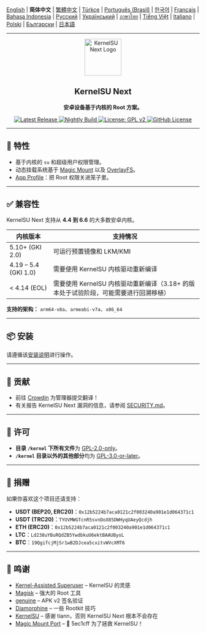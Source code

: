 [English](README.md) | **简体中文** | [繁體中文](README_TW.md) | [Türkçe](README_TR.md) | [Português (Brasil)](README_PT-BR.md) | [한국어](README_KO.md) | [Français](README_FR.md) | [Bahasa Indonesia](README_ID.md) | [Русский](README_RU.md) | [Український](README_UA.md) | [ภาษาไทย](README_TH.md) | [Tiếng Việt](README_VI.md) | [Italiano](README_IT.md) | [Polski](README_PL.md) | [Български](README_BG.md) | [日本語](README_JA.md)

---

<div align="center">
  <img src="/assets/kernelsu_next.png" width="96" alt="KernelSU Next Logo">

  <h2>KernelSU Next</h2>
  <p><strong>安卓设备基于内核的 Root 方案。</strong></p>

  <p>
    <a href="https://github.com/KernelSU-Next/KernelSU-Next/releases/latest">
      <img src="https://img.shields.io/github/v/release/KernelSU-Next/KernelSU-Next?label=Release&logo=github" alt="Latest Release">
    </a>
    <a href="https://nightly.link/KernelSU-Next/KernelSU-Next/workflows/build-manager-ci/next/Manager">
      <img src="https://img.shields.io/badge/Nightly%20Release-gray?logo=hackthebox&logoColor=fff" alt="Nightly Build">
    </a>
    <a href="https://www.gnu.org/licenses/old-licenses/gpl-2.0.en.html">
      <img src="https://img.shields.io/badge/License-GPL%20v2-orange.svg?logo=gnu" alt="License: GPL v2">
    </a>
    <a href="/LICENSE">
      <img src="https://img.shields.io/github/license/KernelSU-Next/KernelSU-Next?logo=gnu" alt="GitHub License">
    </a>
  </p>
</div>

---

## 🚀 特性

- 基于内核的 `su` 和超级用户权限管理。
- 动态挂载系统基于 [Magic Mount](https://topjohnwu.github.io/Magisk/details.html#magic-mount) 以及 [OverlayFS](https://en.wikipedia.org/wiki/OverlayFS)。
- [App Profile](https://kernelsu.org/zh_CN/guide/app-profile.html)：把 Root 权限关进笼子里。

---

## ✅ 兼容性

KernelSU Next 支持从 **4.4 到 6.6** 的大多数安卓内核。

| 内核版本              | 支持情况                                                                       |
|----------------------|--------------------------------------------------------------------------------|
| 5.10+ (GKI 2.0)      | 可运行预置镜像和 LKM/KMI                                                        |
| 4.19 – 5.4 (GKI 1.0) | 需要使用 KernelSU 内核驱动重新编译                                               |
| < 4.14 (EOL)         | 需要使用 KernelSU 内核驱动重新编译（3.18+ 的版本处于试验阶段，可能需要进行回溯移植） |

**支持的架构：** `arm64-v8a`、`armeabi-v7a`、`x86_64`

---

## 📦 安装

请遵循该[安装说明](https://kernelsu-next.github.io/webpage/zh_CN/pages/installation.html)进行操作。

---

## 🏅 贡献

- 前往 [Crowdin](https://crowdin.com/project/kernelsu-next) 为管理器提交翻译！
- 有关报告 KernelSU Next 漏洞的信息，请参阅 [SECURITY.md](/SECURITY.md)。

---

## 📜 许可

- **目录 `/kernel` 下所有文件**为 [GPL-2.0-only](https://www.gnu.org/licenses/old-licenses/gpl-2.0.en.html)。
- **`/kernel` 目录以外的其他部分**均为 [GPL-3.0-or-later](https://www.gnu.org/licenses/gpl-3.0.html)。

---

## 💸 捐赠

如果你喜欢这个项目还请支持：

- **USDT (BEP20, ERC20)**：`0x12b5224b7aca0121c2f003240a901e1d064371c1`
- **USDT (TRC20)**：`TYUVMWGTcnR5svnDoX85DWHyqUAeyQcdjh`
- **ETH (ERC20)**：`0x12b5224b7aca0121c2f003240a901e1d064371c1`
- **LTC**：`Ld238uYBuRQdZB5YwdbkuU6ektBAAUByoL`
- **BTC**：`19QgifcjMjSr1wB2DJcea5cxitvWVcXMT6`

---

## 🙏 鸣谢

- [Kernel-Assisted Superuser](https://git.zx2c4.com/kernel-assisted-superuser/about/) – KernelSU 的灵感
- [Magisk](https://github.com/topjohnwu/Magisk) – 强大的 Root 工具
- [genuine](https://github.com/brevent/genuine/) – APK v2 签名验证
- [Diamorphine](https://github.com/m0nad/Diamorphine) – 一些 Rootkit 技巧
- [KernelSU](https://github.com/tiann/KernelSU) – 感谢 tiann，否则 KernelSU Next 根本不会存在
- [Magic Mount Port](https://github.com/5ec1cff/KernelSU/blob/main/userspace/ksud/src/magic_mount.rs) – 💜 5ec1cff 为了拯救 KernelSU！
